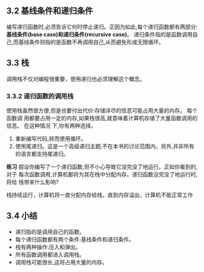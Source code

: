 ## 3.2 基线条件和递归条件

编写递归函数时,必须告诉它何时停止递归。正因为如此,每个递归函数都有两部分:**基线条件(base case)**和**递归条件(recursive case)**。
递归条件指的是函数调用自己,而基线条件则指的是函数不再调用自己,从而避免形成无限循环。

## 3.3 栈

调用栈不仅对编程很重要，使用递归也必须理解这个概念。

### 3.3.2 递归函数的调用栈

使用栈虽然很方便,但是也要付出代价:存储详尽的信息可能占用大量的内存。
每个函数调 用都要占用一定的内存,如果栈很高,就意味着计算机存储了大量函数调用的信息。
在这种情况 下,你有两种选择。
1. 重新编写代码,转而使用循环。
2. 使用尾递归。这是一个高级递归主题,不在本书的讨论范围内。另外,并非所有的语言都支持尾递归。

**练习**
假设你编写了一个递归函数,但不小心导致它没完没了地运行。正如你看到的,对于 每次函数调用,计算机都将为其在栈中分配内存。递归函数没完没了地运行时,将给 栈带来什么影响?

栈持续运行，计算机将一直分配内存给栈，直到内存溢出，计算机不能正常工作

## 3.4 小结
* 递归指的是调用自己的函数。
* 每个递归函数都有两个条件:基线条件和递归条件。 
* 栈有两种操作:压入和弹出。
* 所有函数调用都进入调用栈。
* 调用栈可能很长,这将占用大量的内存。
